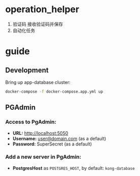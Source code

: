 # operation_helper
1. 验证码
接收验证码并保存
2. 自动化任务


# guide
## Development
Bring up app-database cluster:
```bash
docker-compose -f docker-compose.app.yml up
```

## PGAdmin
### Access to PgAdmin: 
* **URL:** [http://localhost:5050](http://localhost:5050)
* **Username:** user@domain.com (as a default)
* **Password:** SuperSecret (as a default)

### Add a new server in PgAdmin:
* **PostgresHost** as `POSTGRES_HOST`, by default: `kong-database`